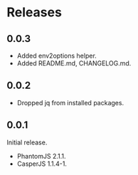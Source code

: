 # Releases

## 0.0.3

- Added env2options helper.
- Added README.md, CHANGELOG.md.

## 0.0.2

- Dropped jq from installed packages.

## 0.0.1

Initial release.

- PhantomJS 2.1.1.
- CasperJS 1.1.4-1.
